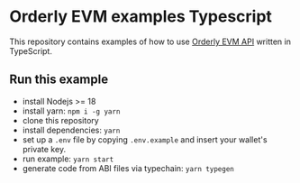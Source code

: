 # Orderly EVM examples Typescript

This repository contains examples of how to use [Orderly EVM API](https://testnet-docs-api-evm.orderly.network/) written in TypeScript.

## Run this example

- install Nodejs >= 18
- install yarn: `npm i -g yarn`
- clone this repository
- install dependencies: `yarn`
- set up a `.env` file by copying `.env.example` and insert your wallet's private key.
- run example: `yarn start`
- generate code from ABI files via typechain: `yarn typegen`
